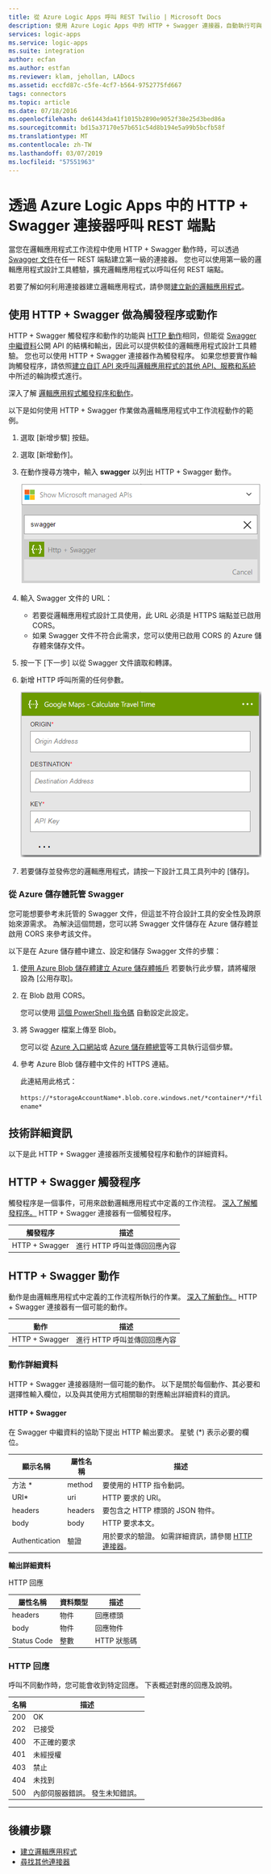 ```yaml
---
title: 從 Azure Logic Apps 呼叫 REST Twilio | Microsoft Docs
description: 使用 Azure Logic Apps 中的 HTTP + Swagger 連接器，自動執行可與 REST 端點通訊的工作和工作流程
services: logic-apps
ms.service: logic-apps
ms.suite: integration
author: ecfan
ms.author: estfan
ms.reviewer: klam, jehollan, LADocs
ms.assetid: eccfd87c-c5fe-4cf7-b564-9752775fd667
tags: connectors
ms.topic: article
ms.date: 07/18/2016
ms.openlocfilehash: de61443da41f1015b2890e9052f38e25d3bed86a
ms.sourcegitcommit: bd15a37170e57b651c54d8b194e5a99b5bcfb58f
ms.translationtype: MT
ms.contentlocale: zh-TW
ms.lasthandoff: 03/07/2019
ms.locfileid: "57551963"
---
```

# <a name="call-rest-endpoints-with-http--swagger-connector-in-azure-logic-apps"></a>透過 Azure Logic Apps 中的 HTTP + Swagger 連接器呼叫 REST 端點

當您在邏輯應用程式工作流程中使用 HTTP + Swagger 動作時，可以透過 [Swagger 文件](https://swagger.io)在任一 REST 端點建立第一級的連接器。 您也可以使用第一級的邏輯應用程式設計工具體驗，擴充邏輯應用程式以呼叫任何 REST 端點。

若要了解如何利用連接器建立邏輯應用程式，請參閱[建立新的邏輯應用程式](../logic-apps/quickstart-create-first-logic-app-workflow.md)。

## <a name="use-http--swagger-as-a-trigger-or-an-action"></a>使用 HTTP + Swagger 做為觸發程序或動作

HTTP + Swagger 觸發程序和動作的功能與 [HTTP 動作](connectors-native-http.md)相同，但能從 [Swagger 中繼資料](https://swagger.io)公開 API 的結構和輸出，因此可以提供較佳的邏輯應用程式設計工具體驗。 您也可以使用 HTTP + Swagger 連接器作為觸發程序。 如果您想要實作輪詢觸發程序，請依照[建立自訂 API 來呼叫邏輯應用程式的其他 API、服務和系統](../logic-apps/logic-apps-create-api-app.md#polling-triggers)中所述的輪詢模式進行。

深入了解 [邏輯應用程式觸發程序和動作](connectors-overview.md)。

以下是如何使用 HTTP + Swagger 作業做為邏輯應用程式中工作流程動作的範例。

1. 選取 [新增步驟]  按鈕。
2. 選取 [新增動作]。
3. 在動作搜尋方塊中，輸入 **swagger** 以列出 HTTP + Swagger 動作。
   
    ![選取 HTTP + Swagger 動作](./media/connectors-native-http-swagger/using-action-1.png)
4. 輸入 Swagger 文件的 URL：
   
   * 若要從邏輯應用程式設計工具使用，此 URL 必須是 HTTPS 端點並已啟用 CORS。
   * 如果 Swagger 文件不符合此需求，您可以使用已啟用 CORS 的 Azure 儲存體來儲存文件。
5. 按一下 [下一步]  以從 Swagger 文件讀取和轉譯。
6. 新增 HTTP 呼叫所需的任何參數。
   
    ![完成 HTTP 動作](./media/connectors-native-http-swagger/using-action-2.png)
7. 若要儲存並發佈您的邏輯應用程式，請按一下設計工具工具列中的 [儲存]。

### <a name="host-swagger-from-azure-storage"></a>從 Azure 儲存體託管 Swagger
您可能想要參考未託管的 Swagger 文件，但這並不符合設計工具的安全性及跨原始來源需求。 為解決這個問題，您可以將 Swagger 文件儲存在 Azure 儲存體並啟用 CORS 來參考該文件。  

以下是在 Azure 儲存體中建立、設定和儲存 Swagger 文件的步驟：

1. [使用 Azure Blob 儲存體建立 Azure 儲存體帳戶](../storage/common/storage-create-storage-account.md) 若要執行此步驟，請將權限設為 [公用存取]。

2. 在 Blob 啟用 CORS。 

   您可以使用 [這個 PowerShell 指令碼](https://github.com/logicappsio/EnableCORSAzureBlob/blob/master/EnableCORSAzureBlob.ps1) 自動設定此設定。

3. 將 Swagger 檔案上傳至 Blob。 

   您可以從 [Azure 入口網站](https://portal.azure.com)或 [Azure 儲存體總管](https://storageexplorer.com/)等工具執行這個步驟。

4. 參考 Azure Blob 儲存體中文件的 HTTPS 連結。 

   此連結用此格式：

   `https://*storageAccountName*.blob.core.windows.net/*container*/*filename*`

## <a name="technical-details"></a>技術詳細資訊
以下是此 HTTP + Swagger 連接器所支援觸發程序和動作的詳細資料。

## <a name="http--swagger-triggers"></a>HTTP + Swagger 觸發程序
觸發程序是一個事件，可用來啟動邏輯應用程式中定義的工作流程。 [深入了解觸發程序。](connectors-overview.md)  HTTP + Swagger 連接器有一個觸發程序。

| 觸發程序 | 描述 |
| --- | --- |
| HTTP + Swagger |進行 HTTP 呼叫並傳回回應內容 |

## <a name="http--swagger-actions"></a>HTTP + Swagger 動作
動作是由邏輯應用程式中定義的工作流程所執行的作業。 [深入了解動作。](connectors-overview.md)  HTTP + Swagger 連接器有一個可能的動作。

|  動作 | 描述 |
| --- | --- |
| HTTP + Swagger |進行 HTTP 呼叫並傳回回應內容 |

### <a name="action-details"></a>動作詳細資料
HTTP + Swagger 連接器隨附一個可能的動作。 以下是關於每個動作、其必要和選擇性輸入欄位，以及與其使用方式相關聯的對應輸出詳細資料的資訊。

#### <a name="http--swagger"></a>HTTP + Swagger
在 Swagger 中繼資料的協助下提出 HTTP 輸出要求。
星號 (*) 表示必要的欄位。

| 顯示名稱 | 屬性名稱 | 描述 |
| --- | --- | --- |
| 方法 * |method |要使用的 HTTP 指令動詞。 |
| URI* |uri |HTTP 要求的 URI。 |
| headers |headers |要包含之 HTTP 標頭的 JSON 物件。 |
| body |body |HTTP 要求本文。 |
| Authentication |驗證 |用於要求的驗證。 如需詳細資訊，請參閱 [HTTP 連接器](connectors-native-http.md#authentication)。 |

**輸出詳細資料**

HTTP 回應

| 屬性名稱 | 資料類型 | 描述 |
| --- | --- | --- |
| headers |物件 |回應標頭 |
| body |物件 |回應物件 |
| Status Code |整數 |HTTP 狀態碼 |

### <a name="http-responses"></a>HTTP 回應
呼叫不同動作時，您可能會收到特定回應。 下表概述對應的回應及說明。

| 名稱 | 描述 |
| --- | --- |
| 200 |OK |
| 202 |已接受 |
| 400 |不正確的要求 |
| 401 |未經授權 |
| 403 |禁止 |
| 404 |未找到 |
| 500 |內部伺服器錯誤。 發生未知錯誤。 |

- - -
## <a name="next-steps"></a>後續步驟

* [建立邏輯應用程式](../logic-apps/quickstart-create-first-logic-app-workflow.md)
* [尋找其他連接器](apis-list.md)
